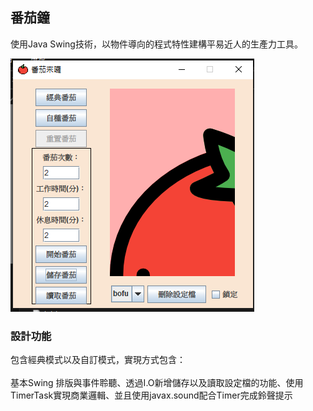 ## 番茄鐘
使用Java Swing技術，以物件導向的程式特性建構平易近人的生產力工具。

![](tomato.png)

### 設計功能
包含經典模式以及自訂模式，實現方式包含：<br></br>
基本Swing 排版與事件聆聽、透過I.O新增儲存以及讀取設定檔的功能、使用TimerTask實現商業邏輯、並且使用javax.sound配合Timer完成鈴聲提示
